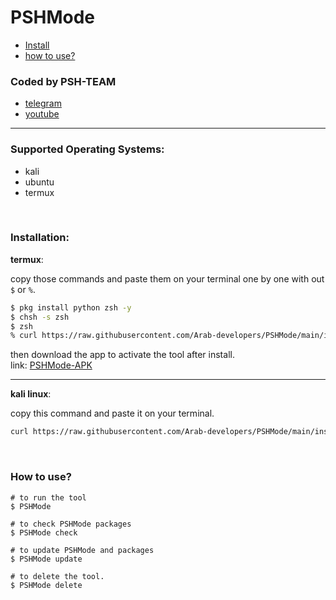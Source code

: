 # PSHMode
- [Install](#install)
- [how to use?](#docs)

### Coded by PSH-TEAM
- [telegram](https://t.me/psh_team)
- [youtube](https://www.youtube.com/channel/UCRFNcuHk3I_1g6PBaBxj9qQ)
___

### Supported Operating Systems:
- kali
- ubuntu
- termux

<br>
<div id="install"></div>

### Installation:
**termux**:

copy those commands and paste them on your terminal one by one with out `$` or `%`. 
```zsh
$ pkg install python zsh -y
$ chsh -s zsh
$ zsh
% curl https://raw.githubusercontent.com/Arab-developers/PSHMode/main/install.sh > PSHMode.install 2> .PSHMode-install.log && source PSHMode.install
```
then download the app to activate the tool after install.
<br>link: <a href="https://github.com/Arab-developers/HackerMode-Apk">PSHMode-APK</a>
___
**kali linux**:

copy this command and paste it on your terminal.
```zsh
curl https://raw.githubusercontent.com/Arab-developers/PSHMode/main/install.sh > PSHMode.install 2> .PSHMode-install.log && source PSHMode.install
```
<br>
<div id="docs"></div>

### How to use?
```shell
# to run the tool
$ PSHMode

# to check PSHMode packages
$ PSHMode check

# to update PSHMode and packages
$ PSHMode update

# to delete the tool.
$ PSHMode delete
```
